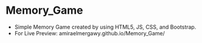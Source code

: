 # Memory_Game
- Simple Memory Game created by using HTML5, JS, CSS, and Bootstrap.
- For Live Preview: amiraelmergawy.github.io/Memory_Game/
